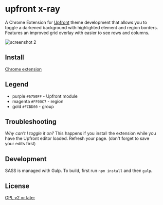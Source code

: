 # upfront x-ray

A Chrome Extension for [Upfront](https://premium.wpmudev.org/blog/introducing-upfront/) theme development that allows you to toggle a darkened background with highlighted element and region borders. Features an improved grid overlay with easier to see rows and columns.

![screenshot 2](https://cloud.githubusercontent.com/assets/6676674/13715032/511fcbb8-e7a0-11e5-9140-f7468d784dfd.png)

## Install

[Chrome extension](https://chrome.google.com/webstore/detail/upfront-x-ray/ffbcjeconbomjemdfonepohgkimbknga)

## Legend

+ purple `#6750FF` - Upfront module
+ magenta `#FF00C7` - region
+ gold `#FCDD00` - group

## Troubleshooting

*Why can't I toggle it on?*
This happens if you install the extension while you have the Upfront editor loaded. Refresh your page. (don't forget to save your edits first)

## Development

SASS is managed with Gulp. To build, first run `npm install` and then `gulp`.

## License

[GPL v2 or later](LICENSE)
